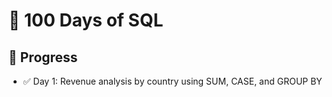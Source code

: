 # 💯 100 Days of SQL

## 📅 Progress

- ✅ Day 1: Revenue analysis by country using SUM, CASE, and GROUP BY